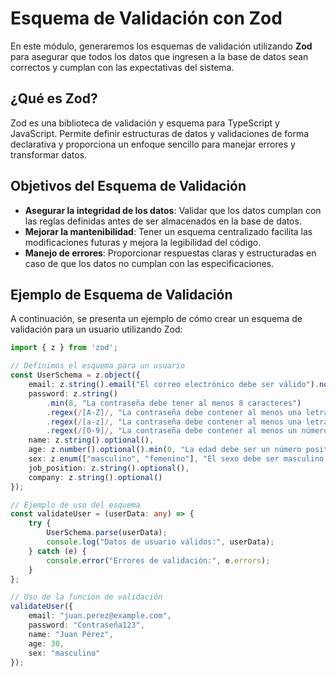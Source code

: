 # Esquema de Validación con Zod

En este módulo, generaremos los esquemas de validación utilizando **Zod** para asegurar que todos los datos que ingresen a la base de datos sean correctos y cumplan con las expectativas del sistema. 

## ¿Qué es Zod?

Zod es una biblioteca de validación y esquema para TypeScript y JavaScript. Permite definir estructuras de datos y validaciones de forma declarativa y proporciona un enfoque sencillo para manejar errores y transformar datos.

## Objetivos del Esquema de Validación

- **Asegurar la integridad de los datos**: Validar que los datos cumplan con las reglas definidas antes de ser almacenados en la base de datos.
- **Mejorar la mantenibilidad**: Tener un esquema centralizado facilita las modificaciones futuras y mejora la legibilidad del código.
- **Manejo de errores**: Proporcionar respuestas claras y estructuradas en caso de que los datos no cumplan con las especificaciones.

## Ejemplo de Esquema de Validación

A continuación, se presenta un ejemplo de cómo crear un esquema de validación para un usuario utilizando Zod:

```typescript
import { z } from 'zod';

// Definimos el esquema para un usuario
const UserSchema = z.object({
    email: z.string().email("El correo electrónico debe ser válido").nonempty("El correo electrónico es requerido"),
    password: z.string()
        .min(8, "La contraseña debe tener al menos 8 caracteres")
        .regex(/[A-Z]/, "La contraseña debe contener al menos una letra mayúscula")
        .regex(/[a-z]/, "La contraseña debe contener al menos una letra minúscula")
        .regex(/[0-9]/, "La contraseña debe contener al menos un número"),
    name: z.string().optional(),
    age: z.number().optional().min(0, "La edad debe ser un número positivo"),
    sex: z.enum(["masculino", "femenino"], "El sexo debe ser masculino o femenino").optional(),
    job_position: z.string().optional(),
    company: z.string().optional()
});

// Ejemplo de uso del esquema
const validateUser = (userData: any) => {
    try {
        UserSchema.parse(userData);
        console.log("Datos de usuario válidos:", userData);
    } catch (e) {
        console.error("Errores de validación:", e.errors);
    }
};

// Uso de la función de validación
validateUser({
    email: "juan.perez@example.com",
    password: "Contraseña123",
    name: "Juan Pérez",
    age: 30,
    sex: "masculino"
});
```